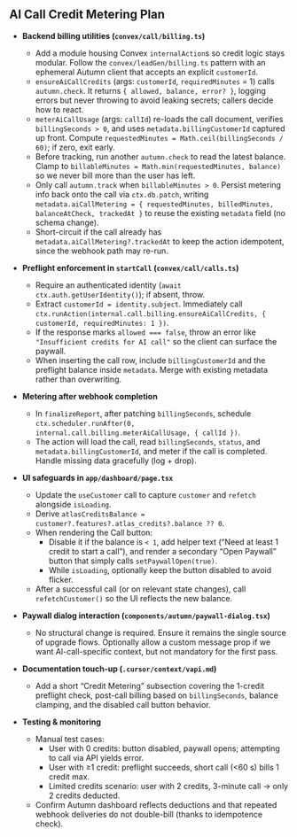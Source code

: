 ## AI Call Credit Metering Plan

- **Backend billing utilities (`convex/call/billing.ts`)**
  - Add a module housing Convex `internalAction`s so credit logic stays modular. Follow the `convex/leadGen/billing.ts` pattern with an ephemeral Autumn client that accepts an explicit `customerId`.
  - `ensureAiCallCredits` (args: `customerId`, `requiredMinutes` = 1) calls `autumn.check`. It returns `{ allowed, balance, error? }`, logging errors but never throwing to avoid leaking secrets; callers decide how to react.
  - `meterAiCallUsage` (args: `callId`) re-loads the call document, verifies `billingSeconds > 0`, and uses `metadata.billingCustomerId` captured up front. Compute `requestedMinutes = Math.ceil(billingSeconds / 60)`; if zero, exit early.
  - Before tracking, run another `autumn.check` to read the latest balance. Clamp to `billableMinutes = Math.min(requestedMinutes, balance)` so we never bill more than the user has left.
  - Only call `autumn.track` when `billableMinutes > 0`. Persist metering info back onto the call via `ctx.db.patch`, writing `metadata.aiCallMetering = { requestedMinutes, billedMinutes, balanceAtCheck, trackedAt }` to reuse the existing `metadata` field (no schema change).
  - Short-circuit if the call already has `metadata.aiCallMetering?.trackedAt` to keep the action idempotent, since the webhook path may re-run.

- **Preflight enforcement in `startCall` (`convex/call/calls.ts`)**
  - Require an authenticated identity (`await ctx.auth.getUserIdentity()`); if absent, throw.
  - Extract `customerId = identity.subject`. Immediately call `ctx.runAction(internal.call.billing.ensureAiCallCredits, { customerId, requiredMinutes: 1 })`.
  - If the response marks `allowed === false`, throw an error like `"Insufficient credits for AI call"` so the client can surface the paywall.
  - When inserting the call row, include `billingCustomerId` and the preflight balance inside `metadata`. Merge with existing metadata rather than overwriting.

- **Metering after webhook completion**
  - In `finalizeReport`, after patching `billingSeconds`, schedule `ctx.scheduler.runAfter(0, internal.call.billing.meterAiCallUsage, { callId })`.
  - The action will load the call, read `billingSeconds`, `status`, and `metadata.billingCustomerId`, and meter if the call is completed. Handle missing data gracefully (log + drop).

- **UI safeguards in `app/dashboard/page.tsx`**
  - Update the `useCustomer` call to capture `customer` and `refetch` alongside `isLoading`.
  - Derive `atlasCreditsBalance = customer?.features?.atlas_credits?.balance ?? 0`.
  - When rendering the Call button:
    - Disable it if the balance is `< 1`, add helper text (“Need at least 1 credit to start a call”), and render a secondary “Open Paywall” button that simply calls `setPaywallOpen(true)`.
    - While `isLoading`, optionally keep the button disabled to avoid flicker.
  - After a successful call (or on relevant state changes), call `refetchCustomer()` so the UI reflects the new balance.

- **Paywall dialog interaction (`components/autumn/paywall-dialog.tsx`)**
  - No structural change is required. Ensure it remains the single source of upgrade flows. Optionally allow a custom message prop if we want AI-call-specific context, but not mandatory for the first pass.

- **Documentation touch-up (`.cursor/context/vapi.md`)**
  - Add a short “Credit Metering” subsection covering the 1-credit preflight check, post-call billing based on `billingSeconds`, balance clamping, and the disabled call button behavior.

- **Testing & monitoring**
  - Manual test cases:
    - User with 0 credits: button disabled, paywall opens; attempting to call via API yields error.
    - User with ≥1 credit: preflight succeeds, short call (<60 s) bills 1 credit max.
    - Limited credits scenario: user with 2 credits, 3-minute call → only 2 credits deducted.
  - Confirm Autumn dashboard reflects deductions and that repeated webhook deliveries do not double-bill (thanks to idempotence check).

